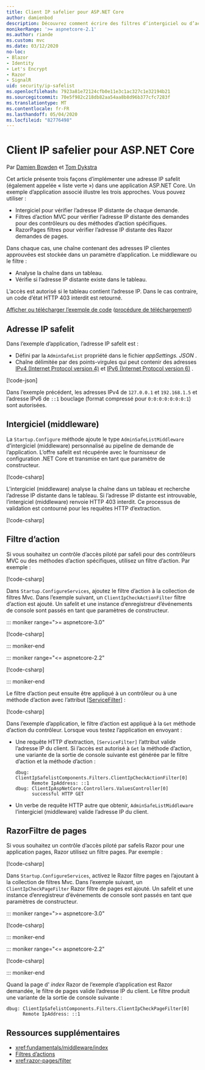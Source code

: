 ```yaml
---
title: Client IP safelier pour ASP.NET Core
author: damienbod
description: Découvrez comment écrire des filtres d’intergiciel ou d’action pour valider des adresses IP distantes par rapport à une liste d’adresses IP approuvées.
monikerRange: '>= aspnetcore-2.1'
ms.author: riande
ms.custom: mvc
ms.date: 03/12/2020
no-loc:
- Blazor
- Identity
- Let's Encrypt
- Razor
- SignalR
uid: security/ip-safelist
ms.openlocfilehash: 7923a81e72124cfb0e11e3c1ac327c1e32194b21
ms.sourcegitcommit: 70e5f982c218db82aa54aa8b8d96b377cfc7283f
ms.translationtype: MT
ms.contentlocale: fr-FR
ms.lasthandoff: 05/04/2020
ms.locfileid: "82776498"
---
```

# <a name="client-ip-safelist-for-aspnet-core"></a>Client IP safelier pour ASP.NET Core

Par [Damien Bowden](https://twitter.com/damien_bod) et [Tom Dykstra](https://github.com/tdykstra)
 
Cet article présente trois façons d’implémenter une adresse IP safelit (également appelée « liste verte ») dans une application ASP.NET Core. Un exemple d’application associé illustre les trois approches. Vous pouvez utiliser :

* Intergiciel pour vérifier l’adresse IP distante de chaque demande.
* Filtres d’action MVC pour vérifier l’adresse IP distante des demandes pour des contrôleurs ou des méthodes d’action spécifiques.
* RazorPages filtres pour vérifier l’adresse IP distante des Razor demandes de pages.

Dans chaque cas, une chaîne contenant des adresses IP clientes approuvées est stockée dans un paramètre d’application. Le middleware ou le filtre :

* Analyse la chaîne dans un tableau. 
* Vérifie si l’adresse IP distante existe dans le tableau.

L’accès est autorisé si le tableau contient l’adresse IP. Dans le cas contraire, un code d’état HTTP 403 interdit est retourné.

[Afficher ou télécharger l’exemple de code](https://github.com/dotnet/AspNetCore.Docs/tree/master/aspnetcore/security/ip-safelist/samples) ([procédure de téléchargement](xref:index#how-to-download-a-sample))

## <a name="ip-address-safelist"></a>Adresse IP safelit

Dans l’exemple d’application, l’adresse IP safelit est :

* Défini par la `AdminSafeList` propriété dans le fichier *appSettings. JSON* .
* Chaîne délimitée par des points-virgules qui peut contenir des adresses [IPv4 (Internet Protocol version 4)](https://wikipedia.org/wiki/IPv4) et [IPv6 (Internet Protocol version 6)](https://wikipedia.org/wiki/IPv6) .

[!code-json[](ip-safelist/samples/3.x/ClientIpAspNetCore/appsettings.json?range=1-3&highlight=2)]

Dans l’exemple précédent, les adresses IPv4 de `127.0.0.1` et `192.168.1.5` et l’adresse IPv6 de `::1` bouclage (format compressé pour `0:0:0:0:0:0:0:1`) sont autorisées.

## <a name="middleware"></a>Intergiciel (middleware)

La `Startup.Configure` méthode ajoute le type `AdminSafeListMiddleware` d’intergiciel (middleware) personnalisé au pipeline de demande de l’application. L’offre safelit est récupérée avec le fournisseur de configuration .NET Core et transmise en tant que paramètre de constructeur.

[!code-csharp[](ip-safelist/samples/3.x/ClientIpAspNetCore/Startup.cs?name=snippet_ConfigureAddMiddleware)]

L’intergiciel (middleware) analyse la chaîne dans un tableau et recherche l’adresse IP distante dans le tableau. Si l’adresse IP distante est introuvable, l’intergiciel (middleware) renvoie HTTP 403 interdit. Ce processus de validation est contourné pour les requêtes HTTP d’extraction.

[!code-csharp[](ip-safelist/samples/Shared/ClientIpSafelistComponents/Middlewares/AdminSafeListMiddleware.cs?name=snippet_ClassOnly)]

## <a name="action-filter"></a>Filtre d’action

Si vous souhaitez un contrôle d’accès piloté par safeli pour des contrôleurs MVC ou des méthodes d’action spécifiques, utilisez un filtre d’action. Par exemple :

[!code-csharp[](ip-safelist/samples/Shared/ClientIpSafelistComponents/Filters/ClientIpCheckActionFilter.cs?name=snippet_ClassOnly)]

Dans `Startup.ConfigureServices`, ajoutez le filtre d’action à la collection de filtres Mvc. Dans l’exemple suivant, un `ClientIpCheckActionFilter` filtre d’action est ajouté. Un safelit et une instance d’enregistreur d’événements de console sont passés en tant que paramètres de constructeur.

::: moniker range=">= aspnetcore-3.0"

[!code-csharp[](ip-safelist/samples/3.x/ClientIpAspNetCore/Startup.cs?name=snippet_ConfigureServicesActionFilter)]

::: moniker-end

::: moniker range="<= aspnetcore-2.2"

[!code-csharp[](ip-safelist/samples/2.x/ClientIpAspNetCore/Startup.cs?name=snippet_ConfigureServicesActionFilter)]

::: moniker-end

Le filtre d’action peut ensuite être appliqué à un contrôleur ou à une méthode d’action avec l’attribut [[ServiceFilter]](xref:Microsoft.AspNetCore.Mvc.ServiceFilterAttribute) :

[!code-csharp[](ip-safelist/samples/3.x/ClientIpAspNetCore/Controllers/ValuesController.cs?name=snippet_ActionFilter&highlight=1)]

Dans l’exemple d’application, le filtre d’action est appliqué à la `Get` méthode d’action du contrôleur. Lorsque vous testez l’application en envoyant :

* Une requête HTTP d’extraction, `[ServiceFilter]` l’attribut valide l’adresse IP du client. Si l’accès est autorisé à `Get` la méthode d’action, une variante de la sortie de console suivante est générée par le filtre d’action et la méthode d’action :

    ```
    dbug: ClientIpSafelistComponents.Filters.ClientIpCheckActionFilter[0]
          Remote IpAddress: ::1
    dbug: ClientIpAspNetCore.Controllers.ValuesController[0]
          successful HTTP GET    
    ```

* Un verbe de requête HTTP autre que obtenir, `AdminSafeListMiddleware` l’intergiciel (middleware) valide l’adresse IP du client.

## <a name="razor-pages-filter"></a>RazorFiltre de pages

Si vous souhaitez un contrôle d’accès piloté par safelis Razor pour une application pages, Razor utilisez un filtre pages. Par exemple :

[!code-csharp[](ip-safelist/samples/Shared/ClientIpSafelistComponents/Filters/ClientIpCheckPageFilter.cs?name=snippet_ClassOnly)]

Dans `Startup.ConfigureServices`, activez le Razor filtre pages en l’ajoutant à la collection de filtres Mvc. Dans l’exemple suivant, un `ClientIpCheckPageFilter` Razor filtre de pages est ajouté. Un safelit et une instance d’enregistreur d’événements de console sont passés en tant que paramètres de constructeur.

::: moniker range=">= aspnetcore-3.0"

[!code-csharp[](ip-safelist/samples/3.x/ClientIpAspNetCore/Startup.cs?name=snippet_ConfigureServicesPageFilter)]

::: moniker-end

::: moniker range="<= aspnetcore-2.2"

[!code-csharp[](ip-safelist/samples/2.x/ClientIpAspNetCore/Startup.cs?name=snippet_ConfigureServicesPageFilter)]

::: moniker-end

Quand la page d' *index* Razor de l’exemple d’application est Razor demandée, le filtre de pages valide l’adresse IP du client. Le filtre produit une variante de la sortie de console suivante :

```
dbug: ClientIpSafelistComponents.Filters.ClientIpCheckPageFilter[0]
      Remote IpAddress: ::1
```

## <a name="additional-resources"></a>Ressources supplémentaires

* <xref:fundamentals/middleware/index>
* [Filtres d’actions](xref:mvc/controllers/filters#action-filters)
* <xref:razor-pages/filter>
